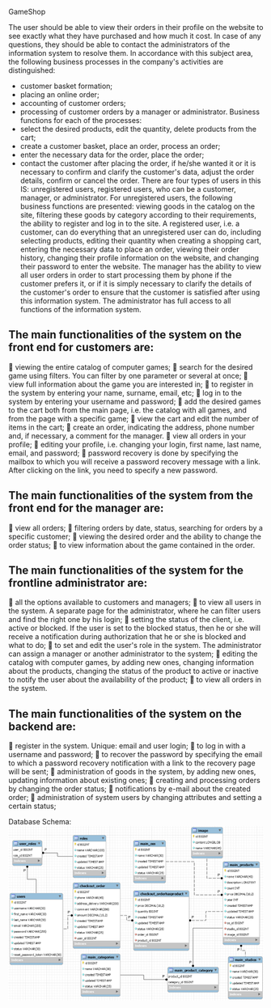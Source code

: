   GameShop

The user should be able to view their orders in their profile on the website to see exactly what they have purchased and how much it cost. 
In case of any questions, they should be able to contact the administrators of the information system to resolve them.
In accordance with this subject area, the following business processes in the company's activities are distinguished:
- customer basket formation;
- placing an online order;
- accounting of customer orders;
- processing of customer orders by a manager or administrator.
  Business functions for each of the processes:
- select the desired products, edit the quantity, delete products from the cart;
- create a customer basket, place an order, process an order;
- enter the necessary data for the order, place the order;
- contact the customer after placing the order, if he/she wanted it or it is necessary to confirm and clarify the customer's data, adjust 
the order details, confirm or cancel the order.
  There are four types of users in this IS: unregistered users, registered users, who can be a customer, manager, or administrator. 
For unregistered users, the following business functions are presented: viewing goods in the catalog on the site, filtering these goods 
by category according to their requirements, the ability to register and log in to the site. A registered user, i.e. a customer, can do
everything that an unregistered user can do, including selecting products, editing their quantity when creating a shopping cart, entering 
the necessary data to place an order, viewing their order history, changing their profile information on the website, and changing their 
password to enter the website. The manager has the ability to view all user orders in order to start processing them by phone if the customer
prefers it, or if it is simply necessary to clarify the details of the customer's order to ensure that the customer is satisfied after using
this information system. The administrator has full access to all functions of the information system.

## <a id="extra"></a>The main functionalities of the system on the front end for customers are:
 viewing the entire catalog of computer games;
 search for the desired game using filters. You can filter by one parameter or several at once;
 view full information about the game you are interested in;
 to register in the system by entering your name, surname, email, etc;
 log in to the system by entering your username and password;
 add the desired games to the cart both from the main page, i.e. the catalog with all games, and from the page with a specific game;
 view the cart and edit the number of items in the cart;
 create an order, indicating the address, phone number and, if necessary, a comment for the manager.
 view all orders in your profile;
 editing your profile, i.e. changing your login, first name, last name, email, and password;
 password recovery is done by specifying the mailbox to which you will receive a password recovery message with a link. After clicking on the link, you need to specify a new password.

## <a id="extra"></a>The main functionalities of the system from the front end for the manager are:
 view all orders;
 filtering orders by date, status, searching for orders by a specific customer;
 viewing the desired order and the ability to change the order status;
 to view information about the game contained in the order.

## <a id="extra"></a>The main functionalities of the system for the frontline administrator are:
 all the options available to customers and managers;
 to view all users in the system. A separate page for the administrator, where he can filter users and find the right one by his login;
 setting the status of the client, i.e. active or blocked. If the user is set to the blocked status, then he or she will receive a notification during authorization that he or she is blocked and what to do;
 to set and edit the user's role in the system. The administrator can assign a manager or another administrator to the system;
 editing the catalog with computer games, by adding new ones, changing information about the products, changing the status of the product to active or inactive to notify the user about the availability of the product;
 to view all orders in the system.

## <a id="extra"></a>The main functionalities of the system on the backend are:
 register in the system. Unique: email and user login;
 to log in with a username and password;
 to recover the password by specifying the email to which a password recovery notification with a link to the recovery page will be sent;
 administration of goods in the system, by adding new ones, updating information about existing ones;
 creating and processing orders by changing the order status;
 notifications by e-mail about the created order;
 administration of system users by changing attributes and setting a certain status;

Database Schema:
![](src/main/resources/scripts/schema.png)
